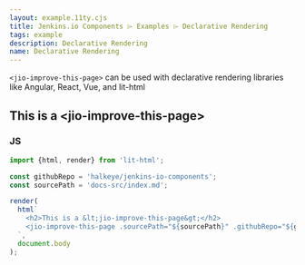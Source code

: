 ```yaml
---
layout: example.11ty.cjs
title: Jenkins.io Components ⌲ Examples ⌲ Declarative Rendering
tags: example
description: Declarative Rendering
name: Declarative Rendering
---
```


`<jio-improve-this-page>` can be used with declarative rendering libraries like Angular, React, Vue, and lit-html

<h2>This is a &lt;jio-improve-this-page&gt;</h2>
<jio-improve-this-page sourcePath="docs-src/index.md" githubRepo="halkeye/jenkins-io-components"></jio-improve-this-page>

<h3>JS</h3>

```js
import {html, render} from 'lit-html';

const githubRepo = 'halkeye/jenkins-io-components';
const sourcePath = 'docs-src/index.md';

render(
  html`
    <h2>This is a &lt;jio-improve-this-page&gt;</h2>
    <jio-improve-this-page .sourcePath="${sourcePath}" .githubRepo="${githubRepo}"></jio-improve-this-page>
  `,
  document.body
);
```
